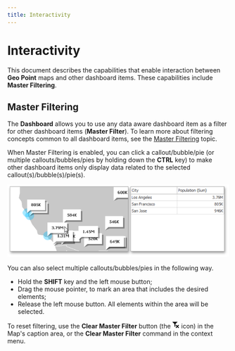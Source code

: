 ```yaml
---
title: Interactivity
---
```

# Interactivity
This document describes the capabilities that enable interaction between **Geo Point** maps and other dashboard items. These capabilities include **Master Filtering**.

## Master Filtering
The **Dashboard** allows you to use any data aware dashboard item as a filter for other dashboard items (**Master Filter**). To learn more about filtering concepts common to all dashboard items, see the [Master Filtering](../../data-presentation/master-filtering.md) topic.

When Master Filtering is enabled, you can click a callout/bubble/pie (or multiple callouts/bubbles/pies by holding down the **CTRL** key) to make other dashboard items only display data related to the selected callout(s)/bubble(s)/pie(s).

![GeoPointMap_MasterFilter](../../../../images/img22296.png)

You can also select multiple callouts/bubbles/pies in the following way.
* Hold the **SHIFT** key and the left mouse button;
* Drag the mouse pointer, to mark an area that includes the desired elements;
* Release the left mouse button. All elements within the area will be selected.

To reset filtering, use the **Clear Master Filter** button (the ![DataShaping_Interactivity_ClearSelection](../../../../images/img19686.png) icon) in the Map's caption area, or the **Clear Master Filter** command in the context menu.